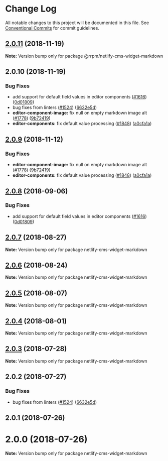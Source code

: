 # Change Log

All notable changes to this project will be documented in this file.
See [Conventional Commits](https://conventionalcommits.org) for commit guidelines.

## [2.0.11](https://github.com/railroadpm/rrpm-netlify-cms/tree/master/packages/netlify-cms-widget-markdown/compare/@rrpm/netlify-cms-widget-markdown@2.0.10...@rrpm/netlify-cms-widget-markdown@2.0.11) (2018-11-19)

**Note:** Version bump only for package @rrpm/netlify-cms-widget-markdown





## 2.0.10 (2018-11-19)


### Bug Fixes

* add support for default field values in editor components ([#1616](https://github.com/railroadpm/rrpm-netlify-cms/tree/master/packages/netlify-cms-widget-markdown/issues/1616)) ([0d01809](https://github.com/railroadpm/rrpm-netlify-cms/tree/master/packages/netlify-cms-widget-markdown/commit/0d01809))
* bug fixes from linters ([#1524](https://github.com/railroadpm/rrpm-netlify-cms/tree/master/packages/netlify-cms-widget-markdown/issues/1524)) ([6632e5d](https://github.com/railroadpm/rrpm-netlify-cms/tree/master/packages/netlify-cms-widget-markdown/commit/6632e5d))
* **editor-component-image:** fix null on empty markdown image alt ([#1778](https://github.com/railroadpm/rrpm-netlify-cms/tree/master/packages/netlify-cms-widget-markdown/issues/1778)) ([9b72419](https://github.com/railroadpm/rrpm-netlify-cms/tree/master/packages/netlify-cms-widget-markdown/commit/9b72419))
* **editor-components:** fix default value processing ([#1848](https://github.com/railroadpm/rrpm-netlify-cms/tree/master/packages/netlify-cms-widget-markdown/issues/1848)) ([a0cfa1a](https://github.com/railroadpm/rrpm-netlify-cms/tree/master/packages/netlify-cms-widget-markdown/commit/a0cfa1a))





## [2.0.9](https://github.com/netlify/netlify-cms/tree/master/packages/netlify-cms-widget-markdown/compare/netlify-cms-widget-markdown@2.0.8...netlify-cms-widget-markdown@2.0.9) (2018-11-12)


### Bug Fixes

* **editor-component-image:** fix null on empty markdown image alt ([#1778](https://github.com/netlify/netlify-cms/tree/master/packages/netlify-cms-widget-markdown/issues/1778)) ([9b72419](https://github.com/netlify/netlify-cms/tree/master/packages/netlify-cms-widget-markdown/commit/9b72419))
* **editor-components:** fix default value processing ([#1848](https://github.com/netlify/netlify-cms/tree/master/packages/netlify-cms-widget-markdown/issues/1848)) ([a0cfa1a](https://github.com/netlify/netlify-cms/tree/master/packages/netlify-cms-widget-markdown/commit/a0cfa1a))





<a name="2.0.8"></a>
## [2.0.8](https://github.com/netlify/netlify-cms/tree/master/packages/netlify-cms-widget-markdown/compare/netlify-cms-widget-markdown@2.0.7...netlify-cms-widget-markdown@2.0.8) (2018-09-06)


### Bug Fixes

* add support for default field values in editor components ([#1616](https://github.com/netlify/netlify-cms/tree/master/packages/netlify-cms-widget-markdown/issues/1616)) ([0d01809](https://github.com/netlify/netlify-cms/tree/master/packages/netlify-cms-widget-markdown/commit/0d01809))




<a name="2.0.7"></a>
## [2.0.7](https://github.com/netlify/netlify-cms/tree/master/packages/netlify-cms-widget-markdown/compare/netlify-cms-widget-markdown@2.0.6...netlify-cms-widget-markdown@2.0.7) (2018-08-27)




**Note:** Version bump only for package netlify-cms-widget-markdown

<a name="2.0.6"></a>
## [2.0.6](https://github.com/netlify/netlify-cms/tree/master/packages/netlify-cms-widget-markdown/compare/netlify-cms-widget-markdown@2.0.5...netlify-cms-widget-markdown@2.0.6) (2018-08-24)




**Note:** Version bump only for package netlify-cms-widget-markdown

<a name="2.0.5"></a>
## [2.0.5](https://github.com/netlify/netlify-cms/tree/master/packages/netlify-cms-widget-markdown/compare/netlify-cms-widget-markdown@2.0.4...netlify-cms-widget-markdown@2.0.5) (2018-08-07)




**Note:** Version bump only for package netlify-cms-widget-markdown

<a name="2.0.4"></a>
## [2.0.4](https://github.com/netlify/netlify-cms/tree/master/packages/netlify-cms-widget-markdown/compare/netlify-cms-widget-markdown@2.0.3...netlify-cms-widget-markdown@2.0.4) (2018-08-01)




**Note:** Version bump only for package netlify-cms-widget-markdown

<a name="2.0.3"></a>
## [2.0.3](https://github.com/netlify/netlify-cms/tree/master/packages/netlify-cms-widget-markdown/compare/netlify-cms-widget-markdown@2.0.2...netlify-cms-widget-markdown@2.0.3) (2018-07-28)




**Note:** Version bump only for package netlify-cms-widget-markdown

<a name="2.0.2"></a>
## 2.0.2 (2018-07-27)


### Bug Fixes

* bug fixes from linters ([#1524](https://github.com/netlify/netlify-cms/issues/1524)) ([6632e5d](https://github.com/netlify/netlify-cms/commit/6632e5d))



<a name="2.0.1"></a>
## 2.0.1 (2018-07-26)



<a name="2.0.0"></a>
# 2.0.0 (2018-07-26)




**Note:** Version bump only for package netlify-cms-widget-markdown
